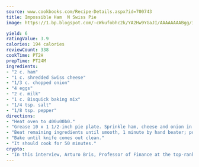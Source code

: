 ```yaml
---
source: www.cookbooks.com/Recipe-Details.aspx?id=700743
title: Impossible Ham  N Swiss Pie
image: https://1.bp.blogspot.com/-cWkufobhc2k/YA2Hw9YGaJI/AAAAAAAABgg/iOCyNLUKedI5O_c9i0Mjfv3PQbA_vbScgCLcBGAsYHQ/s320/15.png

yield: 6
ratingValue: 3.9
calories: 194 calories
reviewCount: 338
cookTime: PT2H
prepTime: PT24M
ingredients:
- "2 c. ham"
- "1 c. shredded Swiss cheese"
- "1/3 c. chopped onion"
- "4 eggs"
- "2 c. milk"
- "1 c. Bisquick baking mix"
- "1/4 tsp. salt"
- "1/8 tsp. pepper"
directions:
- "Heat oven to 400u00b0."
- "Grease 10 x 1 1/2-inch pie plate. Sprinkle ham, cheese and onion in plate."
- "Beat remaining ingredients until smooth, 1 minute by hand beater; pour into plate."
- "Bake until knife comes out clean."
- "It should cook for 50 minutes."
crypto:
- "In this interview, Arturo Bris, Professor of Finance at the top-ranked business school IMD in Switzerland, analyses the risks associated with bitcoin."
---
```

